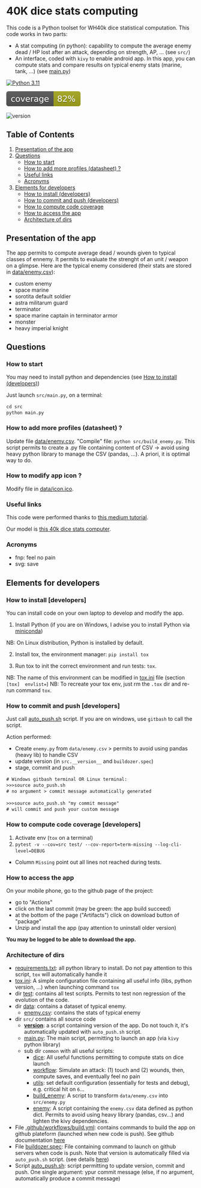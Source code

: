 
# 40K dice stats computing

This code is a Python toolset for WH40k dice statistical computation. This code works in two parts:
* A stat computing (in python): capability to compute the average enemy dead / HP lost after an attack, depending on strength, AP, ... (see `src/`)
* An interface, coded with `kivy` to enable android app. In this app, you can compute stats and compare results on typical enemy stats (marine, tank, ...)
(see [main.py](main.py))

<!-- Badges -->

[![Python 3.11](https://img.shields.io/badge/python-3.11-blue.svg)](https://www.python.org/downloads/release/python-311/)

![coverage](coverage_badge.svg)

![version](https://img.shields.io/badge/version-0.21-blue.svg)


## Table of Contents
1. [Presentation of the app]( #presentation-of-the-app)
2. [Questions](#questions)
   - [How to start](#how-to-start)
   - [How to add more profiles (datasheet) ?](#how-to-add-more-profiles-datasheet)
   - [Useful links](#Useful-links)
   - [Acronyms](#Acronyms)
3. [Elements for developers](#Elements-for-developers)
   - [How to install (developers)](#How-to-install-developers)
   - [How to commit and push (developers)](#How-to-commit-and-push)
   - [How to compute code coverage](#how-to-compute-code-coverage-developers)
   - [How to access the app](#How-to-access-the-app) 
   - [Architecture of dirs](#Architecture-of-dirs)

## Presentation of the app

The app permits to compute average dead / wounds given to typical classes of ennemy. It permits to evaluate the strenght of
an unit / weapon on a glimpse. Here are the typical enemy considered (their stats are stored in [data/enemy.csv](data/enemy.csv)):
* custom enemy
* space marine
* sorotita default soldier
* astra militarum guard
* terminator
* space marine captain in terminator armor
* monster
* heavy imperial knight


## Questions

### How to start

You may need to install python and dependencies (see [How to install (developers)](#How-to-install-developers))

Just launch `src/main.py`, on a terminal:
```
cd src
python main.py
```

### How to add more profiles (datasheet) ?

Update file [data/enemy.csv](data/enemy.csv).
"Compile" file: `python src/build_enemy.py`. This script permits to create a .py file containing content of CSV -> avoid
using heavy python library to manage the CSV (pandas, ...). A priori, it is optimal way to do.

### How to modify app icon ? 

Modify file in [data/icon.ico](data/icon.ico).

### Useful links

This code were performed thanks to [this medium tutorial](https://towardsdatascience.com/building-android-apps-with-python-part-1-603820bebde8). 

Our model is [this 40k dice stats computer](https://www.rolegenerator.com/en/module/w40k).

### Acronyms

* fnp: feel no pain
* svg: save


## Elements for developers

### How to install [developers]

You can install code on your own laptop to develop and modify the app.

1. Install Python (if you are on Windows, I advise you to install Python via [miniconda](https://docs.conda.io/projects/miniconda/en/latest/))

NB: On Linux distribution, Python is installed by default. 

2. Install tox, the environment manager: `pip install tox`

3. Run tox to init the correct environment and run tests: `tox`.

NB: The name of this environment can be modified in [tox.ini](tox.ini) file (section `[tox]  envlist=`)
NB: To recreate your tox env, just rm the `.tox` dir and re-run command `tox`.

### How to commit and push [developers]

Just call [auto_push.sh](auto_push.sh) script. If you are on windows, use `gitbash` to call the script. 

Action performed:
* Create `enemy.py` from `data/enemy.csv` > permits to avoid using pandas (heavy lib) to handle CSV
* update version (in `src.__version__` and `buildozer.spec`)
* stage, commit and push

```
# Windows gitbash terminal OR Linux terminal:
>>>source auto_push.sh
# no argument > commit message automatically generated

>>>source auto_push.sh "my commit message"
# will commit and push your custom message
```

### How to compute code coverage [developers]

1. Activate env (`tox` on a terminal)
2. `pytest -v --cov=src test/ --cov-report=term-missing --log-cli-level=DEBUG`
 * Column `Missing` point out all lines not reached during tests.


### How to access the app 

On your mobile phone, go to the github page of the project:
* go to "Actions" 
* click on the last commit (may be green: the app build succeed)
* at the bottom of the page ("Artifacts") click on download button of "package"
* Unzip and install the app (pay attention to uninstall older version)

**You may be logged to be able to download the app.**

### Architecture of dirs


* [requirements.txt](requirements.txt): all python library to install. Do not pay attention to this script, `tox` will automatically handle it
* [tox.ini](tox.ini): A simple configuration file containing all useful info (libs, python version, ...) when launching command `tox`
* dir [test](test/): contains all test scripts. Permits to test non regression of the evolution of the code.
* dir [data](data/): contains a dataset of typical enemy. 
  * [enemy.csv](data/enemy.csv): contains the stats of typical enemy
* dir `src/` contains all source code
    * [__version__](src/__version__.py): a script containing version of the app. Do not touch it, it's automatically updated with `auto_push.sh` script. 
    * [main.py](src/main.py): The main script, permitting to launch an app (via `kivy` python library)
    * sub dir `common` with all useful scripts:
      * [dice](src/common/dice.py): All useful functions permitting to compute stats on dice launch
      * [workflow](src/common/workflow.py): Simulate an attack: (1) touch and (2) wounds, then, compute saves, and eventually feel no pain
      * [utils](src/common/utils.py): set default configuration (essentially for tests and debug), e.g. critical hit on `6`...
      * [build_enemy](src/common/build_enemy.py): A script to transform `data/enemy.csv` into `src/enemy.py`
      * [enemy](src/common/enemy.py): A script containing the `enemy.csv` data defined as python dict. Permits to avoid using heavy library (pandas, csv...) and lighten the kivy dependencies.
* File [.github/workflows/build.yml](.github/workflows/buildozer.yml): contains commands to build the app on github 
plateform (launched when new code is push). See github documentation [here](https://github.com/ArtemSBulgakov/buildozer-action)
* File [buildozer.spec](buildozer.spec): File containing command to launch on github servers when code is push. Note that version is automatically filled via `auto_push.sh` script.
(see details [here](https://github.com/ArtemSBulgakov/buildozer-action/tree/master))
* Script [auto_push.sh](auto_push.sh): script permitting to update version, commit and push. One single argument: ypur commit message (else, if no argument, automatically produce a commit message)
